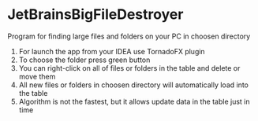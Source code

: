 # JetBrainsBigFileDestroyer
Program for finding large files and folders on your PC in choosen directory

1. For launch the app from your IDEA use TornadoFX plugin
2. To choose the folder press green button
3. You can right-click on all of files or folders in the table and delete or move them
4. All new files or folders in choosen directory will automatically load into the table
5. Algorithm is not the fastest, but it allows update data in the table just in time
